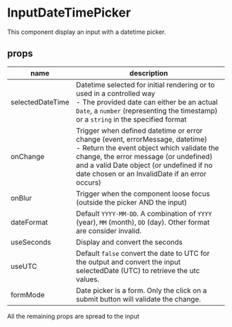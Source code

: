 # InputDateTimePicker

This component display an input with a datetime picker.

## props

| name | description |
|------|-------------|
| selectedDateTime | Datetime selected for initial rendering or to used in a controlled way<br/>- The provided date can either be an actual `Date`, a `number` (representing the timestamp) or a `string` in the specified format |
| onChange         | Trigger when defined datetime or error change (event, errorMessage, datetime)<br/>- Return the event object which validate the change, the error message (or undefined) and a valid Date object (or undefined if no date chosen or an InvalidDate if an error occurs) |
| onBlur           | Trigger when the component loose focus (outside the picker AND the input)|
| dateFormat       | Default `YYYY-MM-DD`. A combination of `YYYY` (year), `MM` (month), `DD` (day). Other format are consider invalid. |
| useSeconds       | Display and convert the seconds |
| useUTC           | Default `false` convert the date to UTC for the output and convert the input selectedDate (UTC) to retrieve the utc values. |
| formMode         | Date picker is a form. Only the click on a submit button will validate the change. |
All the remaining props are spread to the input
